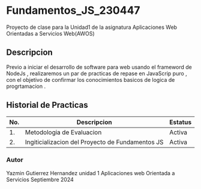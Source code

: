 # Fundamentos_JS_230447
Proyecto de clase para la Unidad1 de la asignatura Aplicaciones Web Orientadas  a Servicios Web(AWOS)

## Descripcion
Previo a iniciar el desarrollo de software para web usando el frameword de NodeJs , realizaremos un par de 
practicas de repase en JavaScrip puro , con el objetivo de confirmar los conocimientos 
basicos de logica de progrtamacion .

## Historial de Practicas

|No.|Descripcion|Estatus|
|---|---|---|
|1.|Metodologia de Evaluacion | Activa| 
|2.| Ingiticializacion del Proyecto de Fundamentos JS| Activa|


### Autor
Yazmin Gutierrez Hernandez 
unidad 1 
Aplicaciones web Orientada a Servicios
Septiembre 2024